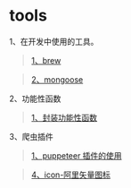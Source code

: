 # tools

1、在开发中使用的工具。

>[1、brew](src/tools/brew.md)

>[2、mongoose](src/tools/mongoose.md)

2、功能性函数

>[1、封装功能性函数](src/handle-tools/handle.md)

3、爬虫插件

>[1、puppeteer 插件的使用](src/crawler/puppeteer.md)

>[4、icon-阿里矢量图标](src/tools/icon.md)
